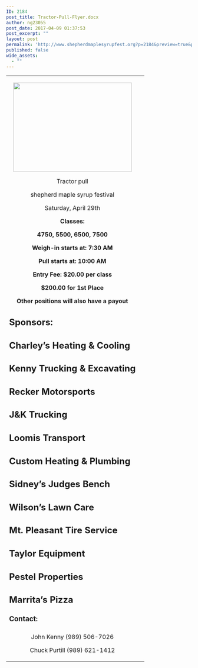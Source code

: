 ```yaml
---
ID: 2184
post_title: Tractor-Pull-Flyer.docx
author: ng23055
post_date: 2017-04-09 01:37:53
post_excerpt: ""
layout: post
permalink: 'http://www.shepherdmaplesyrupfest.org?p=2184&preview=true&preview_id=2184'
published: false
wide_assets:
  - ""
---
```

<p></i></s></b></u></p>
<table><tbody><tr><td><p style="text-align: center;">       <img src="http://www.shepherdmaplesyrupfest.org/wp-content/uploads/2017/04/image-1.png" width="322" height="241" alt="" title=""></p>
<p style="text-align: center;"></i></s></b></u></p>
<p style="text-align: center;"></i></s></b></u></p>
<p style="text-align: center;">Tractor pull</i></s></b></u></p>
<p style="text-align: center;">shepherd maple syrup festival</i></s></b></u></p>
<p style="text-align: center;">Saturday, April 29th</i></s></b></u></p>
<p></p>
<p style="text-align: center;"><b>Classes: </b></p>
<p style="text-align: center;"><b>4750, 5500, 6500, 7500</b></p>
<p style="text-align: center;"><b></b></p>
<p style="text-align: center;"><b>Weigh-in starts at: 7:30 AM</b></p>
<p style="text-align: center;"><b></b></p>
<p style="text-align: center;"><b>Pull starts at: 10:00 AM </b></p>
<p style="text-align: center;"><b></b></p>
<p style="text-align: center;"><b>Entry Fee: $20.00 per class</b></p>
<p style="text-align: center;"><b></b></p>
<p style="text-align: center;"><b>$200.00 for 1st Place</b></p>
<p style="text-align: center;"><b>Other positions will also have a payout </b></p>
<h2>Sponsors:</h2>
<h2>Charley’s Heating & Cooling</h2>
<h2>Kenny Trucking & Excavating</h2>
<h2>Recker Motorsports</h2>
<h2>J&K Trucking</h2>
<h2>Loomis Transport</h2>
<h2>Custom Heating & Plumbing</h2>
<h2>Sidney’s Judges Bench</h2>
<h2>Wilson’s Lawn Care</h2>
<h2>Mt. Pleasant Tire Service</h2>
<h2>Taylor Equipment</h2>
<h2>Pestel Properties</h2>
<h2>Marrita’s Pizza</h2>
<p style="text-align: center;"><b></b></p>
<h3>Contact: </h3>
<h3></h3>
<p style="text-align: center;">John Kenny
 (989) 506-7026</p>
<p style="text-align: center;">Chuck Purtill
 (989) 621-1412</p>
<p style="text-align: center;"></p>
<p></p>
</td><td><p style="text-align: center;"></i></s></b></u></p>
<p style="text-align: center;"></i></s></b></u></p>
</td></tr></tbody></table><p></i></s></b></u></p>
